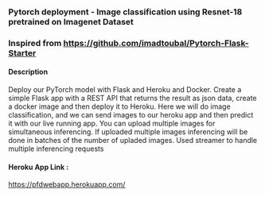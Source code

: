 ### Pytorch deployment - Image classification using Resnet-18 pretrained on Imagenet Dataset

### Inspired from https://github.com/imadtoubal/Pytorch-Flask-Starter

#### Description
Deploy our PyTorch model with Flask and Heroku and Docker. Create a simple Flask app with a REST API that returns the result as json data, create a docker image and then deploy it to Heroku. 
Here we will do image classification, and we can send images to our heroku app and then predict it with our live running app. You can upload multiple images for simultaneous inferencing. If uploaded multiple images inferencing will be done in batches of the number of upladed images. Used streamer to handle multiple inferencing requests

#### Heroku App Link :
https://pfdwebapp.herokuapp.com/
